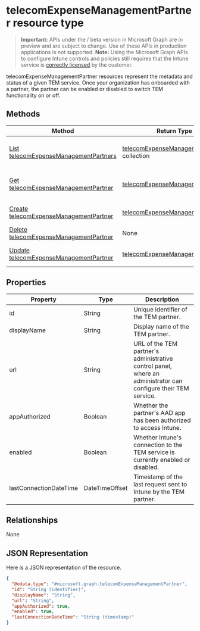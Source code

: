 ﻿# telecomExpenseManagementPartner resource type

> **Important:** APIs under the / beta version in Microsoft Graph are in preview and are subject to change. Use of these APIs in production applications is not supported.
> **Note:** Using the Microsoft Graph APIs to configure Intune controls and policies still requires that the Intune service is [correctly licensed](https://go.microsoft.com/fwlink/?linkid=839381) by the customer.

telecomExpenseManagementPartner resources represent the metadata and status of a given TEM service. Once your organization has onboarded with a partner, the partner can be enabled or disabled to switch TEM functionality on or off.
## Methods
|Method|Return Type|Description|
|---|---|---|
|[List telecomExpenseManagementPartners](https://developer.microsoft.com/en-us/graph/docs/api-reference/beta/api/api/intune_tem_telecomexpensemanagementpartner_list.md)|[telecomExpenseManagementPartner](https://developer.microsoft.com/en-us/graph/docs/api-reference/beta/api/resources/intune_tem_telecomexpensemanagementpartner.md) collection|List properties and relationships of the [telecomExpenseManagementPartner](https://developer.microsoft.com/en-us/graph/docs/api-reference/beta/api/resources/intune_tem_telecomexpensemanagementpartner.md) objects.|
|[Get telecomExpenseManagementPartner](https://developer.microsoft.com/en-us/graph/docs/api-reference/beta/api/api/intune_tem_telecomexpensemanagementpartner_get.md)|[telecomExpenseManagementPartner](https://developer.microsoft.com/en-us/graph/docs/api-reference/beta/api/resources/intune_tem_telecomexpensemanagementpartner.md)|Read properties and relationships of the [telecomExpenseManagementPartner](https://developer.microsoft.com/en-us/graph/docs/api-reference/beta/api/resources/intune_tem_telecomexpensemanagementpartner.md) object.|
|[Create telecomExpenseManagementPartner](https://developer.microsoft.com/en-us/graph/docs/api-reference/beta/api/api/intune_tem_telecomexpensemanagementpartner_create.md)|[telecomExpenseManagementPartner](https://developer.microsoft.com/en-us/graph/docs/api-reference/beta/api/resources/intune_tem_telecomexpensemanagementpartner.md)|Create a new [telecomExpenseManagementPartner](https://developer.microsoft.com/en-us/graph/docs/api-reference/beta/api/resources/intune_tem_telecomexpensemanagementpartner.md) object.|
|[Delete telecomExpenseManagementPartner](https://developer.microsoft.com/en-us/graph/docs/api-reference/beta/api/api/intune_tem_telecomexpensemanagementpartner_delete.md)|None|Deletes a [telecomExpenseManagementPartner](https://developer.microsoft.com/en-us/graph/docs/api-reference/beta/api/resources/intune_tem_telecomexpensemanagementpartner.md).|
|[Update telecomExpenseManagementPartner](https://developer.microsoft.com/en-us/graph/docs/api-reference/beta/api/api/intune_tem_telecomexpensemanagementpartner_update.md)|[telecomExpenseManagementPartner](https://developer.microsoft.com/en-us/graph/docs/api-reference/beta/api/resources/intune_tem_telecomexpensemanagementpartner.md)|Update the properties of a [telecomExpenseManagementPartner](https://developer.microsoft.com/en-us/graph/docs/api-reference/beta/api/resources/intune_tem_telecomexpensemanagementpartner.md) object.|

## Properties
|Property|Type|Description|
|---|---|---|
|id|String|Unique identifier of the TEM partner.|
|displayName|String|Display name of the TEM partner.|
|url|String|URL of the TEM partner's administrative control panel, where an administrator can configure their TEM service.|
|appAuthorized|Boolean|Whether the partner's AAD app has been authorized to access Intune.|
|enabled|Boolean|Whether Intune's connection to the TEM service is currently enabled or disabled.|
|lastConnectionDateTime|DateTimeOffset|Timestamp of the last request sent to Intune by the TEM partner.|

## Relationships
None
## JSON Representation
Here is a JSON representation of the resource.
<!-- {
  "blockType": "resource",
  "keyProperty": "id",
  "@odata.type": "microsoft.graph.telecomExpenseManagementPartner"
}
-->
```json
{
  "@odata.type": "#microsoft.graph.telecomExpenseManagementPartner",
  "id": "String (identifier)",
  "displayName": "String",
  "url": "String",
  "appAuthorized": true,
  "enabled": true,
  "lastConnectionDateTime": "String (timestamp)"
}
```



